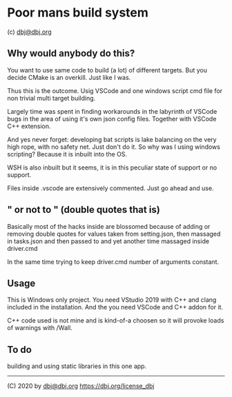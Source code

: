 
# Poor mans build system

(c) dbj@dbj.org

## Why would anybody do this?

You want to use same code to build (a lot) of different targets. But you decide CMake is an overkill.
Just like I was.

Thus this is the outcome. Usig VSCode and one windows script cmd file for non trivial multi target building.

Largely time was spent in finding workarounds in the labyrinth of VSCode bugs in the area of using it's own json config files. Together with VSCode C++ extension. 

And yes never forget: developing bat scripts is lake balancing on the very high rope, with no safety net. Just don't do it. So why was I using windows scripting? Because it is inbuilt into the OS. 

WSH is also inbuilt but it seems, it is in this peculiar state of support or no support.

Files inside .vscode are extensively commented. Just go ahead and use.

## &quot; or not to &quot; (double quotes that is)

Basically most of the hacks inside are blossomed because of adding or removing double quotes for values taken from setting.json, then massaged in tasks.json and then passed to and yet another time massaged inside driver.cmd

In the same time trying to keep driver.cmd number of arguments constant.

## Usage

This is Windows only project. You need VStudio 2019 with C++ and clang included in the installation. And the you need VSCode and C++ addon for it.

C++ code used is not mine and is kind-of-a choosen so it will provoke loads of warnings with /Wall.

## To do

building and using static libraries in this one app.

---
(C) 2020 by dbj@dbj.org  https://dbj.org/license_dbj 
